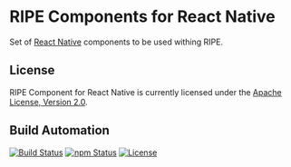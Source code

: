 # RIPE Components for React Native

Set of [React Native](https://facebook.github.io/react-native/) components to be used withing RIPE.

## License

RIPE Component for React Native is currently licensed under the [Apache License, Version 2.0](http://www.apache.org/licenses/).

## Build Automation

[![Build Status](https://travis-ci.org/ripe-tech/ripe-components-react-native.svg?branch=master)](https://travis-ci.org/ripe-tech/ripe-components-react-native)
[![npm Status](https://img.shields.io/npm/v/ripe-components-react-native.svg)](https://www.npmjs.com/package/ripe-components-react-native)
[![License](https://img.shields.io/badge/license-Apache%202.0-blue.svg)](https://www.apache.org/licenses/)
